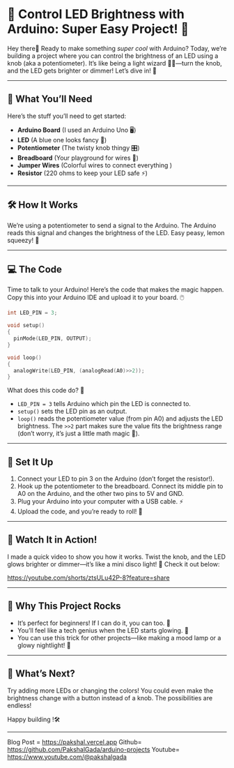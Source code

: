 # 🌟 Control LED Brightness with Arduino: Super Easy Project! 🌟

Hey there👋 Ready to make something *super cool* with Arduino? Today, we’re building a project where you can control the brightness of an LED using a knob (aka a potentiometer). It’s like being a light wizard 🧙‍♂️—turn the knob, and the LED gets brighter or dimmer! Let’s dive in! 🚀

---

## 🎯 What You’ll Need

Here’s the stuff you’ll need to get started:

- **Arduino Board** (I used an Arduino Uno 🖥️)
- **LED** (A blue one looks fancy 💙)
- **Potentiometer** (The twisty knob thingy 🎛️)
- **Breadboard** (Your playground for wires 🎲)
- **Jumper Wires** (Colorful wires to connect everything )
- **Resistor** (220 ohms to keep your LED safe ⚡)

---

## 🛠️ How It Works

We’re using a potentiometer to send a signal to the Arduino. The Arduino reads this signal and changes the brightness of the LED. Easy peasy, lemon squeezy! 🍋

---

## 💻 The Code

Time to talk to your Arduino! Here’s the code that makes the magic happen. Copy this into your Arduino IDE and upload it to your board. 🖱️

```cpp
int LED_PIN = 3;

void setup()
{
  pinMode(LED_PIN, OUTPUT);
}

void loop()
{
  analogWrite(LED_PIN, (analogRead(A0)>>2));
}

```

What does this code do? 🤔

- `LED_PIN = 3` tells Arduino which pin the LED is connected to.
- `setup()` sets the LED pin as an output.
- `loop()` reads the potentiometer value (from pin A0) and adjusts the LED brightness. The `>>2` part makes sure the value fits the brightness range (don’t worry, it’s just a little math magic 🧮).

---

## 🔌 Set It Up

1. Connect your LED to pin 3 on the Arduino (don’t forget the resistor!).
2. Hook up the potentiometer to the breadboard. Connect its middle pin to A0 on the Arduino, and the other two pins to 5V and GND.
3. Plug your Arduino into your computer with a USB cable. ⚡
4. Upload the code, and you’re ready to roll! 🎉


---

## 🎥 Watch It in Action!

I made a quick video to show you how it works. Twist the knob, and the LED glows brighter or dimmer—it’s like a mini disco light! 🕺 Check it out below:

https://youtube.com/shorts/ztsULu42P-8?feature=share

---

## 🤩 Why This Project Rocks

- It’s perfect for beginners! If I can do it, you can too. 💪
- You’ll feel like a tech genius when the LED starts glowing. 🌟
- You can use this trick for other projects—like making a mood lamp or a glowy nightlight! 🌙

---

## 🚀 What’s Next?

Try adding more LEDs or changing the colors! You could even make the brightness change with a button instead of a knob. The possibilities are endless!

Happy building !🛠️

---
Blog Post = https://pakshal.vercel.app
Github= https://github.com/PakshalGada/arduino-projects
Youtube= https://www.youtube.com/@pakshalgada
